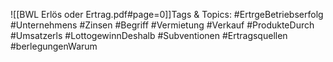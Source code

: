 
![[BWL Erlös oder Ertrag.pdf#page=0]]Tags & Topics:
   #ErtrgeBetriebserfolg
   #Unternehmens
   #Zinsen
   #Begriff
   #Vermietung
   #Verkauf
   #ProdukteDurch
   #Umsatzerls
   #LottogewinnDeshalb
   #Subventionen
   #Ertragsquellen
   #berlegungenWarum